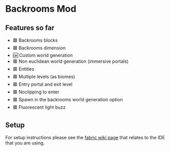 # Backrooms Mod

## Features so far
- 🟩 Backrooms blocks
- 🟩 Backrooms dimension
- 🆗 Custom world generation
- 🟥 Non euclidean world generation (immersive portals)
- 🟥 Entities
- 🟥 Multiple levels (as biomes)
- 🟥 Entry portal and exit level
- 🟥 Noclipping to enter
- 🟥 Spawn in the backrooms world generation option
- 🟥 Fluorescent light buzz

## Setup

For setup instructions please see the [fabric wiki page](https://fabricmc.net/wiki/tutorial:setup) that relates to the IDE that you are using.

